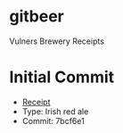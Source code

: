 # gitbeer
Vulners Brewery Receipts


# Initial Commit
- [Receipt](https://github.com/vulnersCom/gitbeer/blob/master/InitialCommit.md)
- Type: Irish red ale
- Commit: 7bcf6e1

